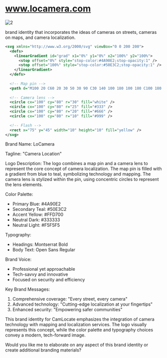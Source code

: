 # www.locamera.com

![2](https://github.com/user-attachments/assets/e2e5c58c-12da-4b25-9606-8e1da8eb7016)

 brand identity that incorporates the ideas of cameras on streets, cameras on maps, and camera localization.



```svg
<svg xmlns="http://www.w3.org/2000/svg" viewBox="0 0 200 200">
  <defs>
    <linearGradient id="grad" x1="0%" y1="0%" x2="100%" y2="100%">
      <stop offset="0%" style="stop-color:#4A90E2;stop-opacity:1" />
      <stop offset="100%" style="stop-color:#50E3C2;stop-opacity:1" />
    </linearGradient>
  </defs>
  
  <!-- Map pin -->
  <path d="M100 20 C60 20 30 50 30 90 C30 140 100 180 100 180 C100 180 170 140 170 90 C170 50 140 20 100 20 Z" fill="url(#grad)" />
  
  <!-- Camera lens -->
  <circle cx="100" cy="80" r="30" fill="white" />
  <circle cx="100" cy="80" r="25" fill="#333" />
  <circle cx="100" cy="80" r="20" fill="#666" />
  <circle cx="100" cy="80" r="10" fill="#999" />
  
  <!-- Flash -->
  <rect x="75" y="45" width="10" height="10" fill="yellow" />
</svg>

```

Brand Name:  LoCamera

Tagline: "Camera Location"

Logo Description:
The logo combines a map pin and a camera lens to represent the core concept of camera localization. The map pin is filled with a gradient from blue to teal, symbolizing technology and mapping. The camera lens is stylized within the pin, using concentric circles to represent the lens elements.


Color Palette:
- Primary Blue: #4A90E2
- Secondary Teal: #50E3C2
- Accent Yellow: #FFD700
- Neutral Dark: #333333
- Neutral Light: #F5F5F5

Typography:
- Headings: Montserrat Bold
- Body Text: Open Sans Regular

Brand Voice:
- Professional yet approachable
- Tech-savvy and innovative
- Focused on security and efficiency

Key Brand Messages:
1. Comprehensive coverage: "Every street, every camera"
2. Advanced technology: "Cutting-edge localization at your fingertips"
3. Enhanced security: "Empowering safer communities"

This brand identity for CamLocate emphasizes the integration of camera technology with mapping and localization services. The logo visually represents this concept, while the color palette and typography choices convey a modern, tech-forward image.

Would you like me to elaborate on any aspect of this brand identity or create additional branding materials?
